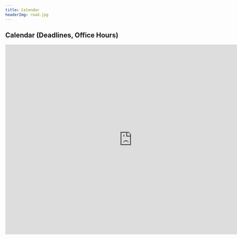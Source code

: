 ```yaml
---
title: Calendar
headerImg: road.jpg
---
```


## Calendar (Deadlines, Office Hours)

<iframe src="https://calendar.google.com/calendar/embed?src=c_qthm70ip0ivaiqd0k9vk5bppjc%40group.calendar.google.com&ctz=America%2FLos_Angeles" 
        style="border: 0" width="800" height="600" frameborder="0" scrolling="no"></iframe>        